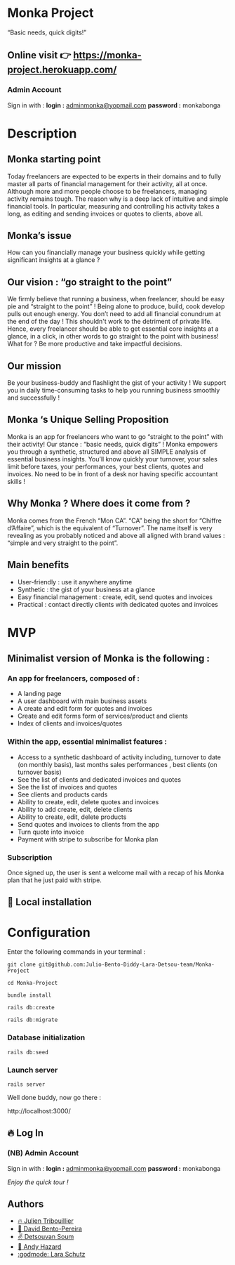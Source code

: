 # Monka Project

“Basic needs, quick digits!”

## Online visit 👉  https://monka-project.herokuapp.com/

### Admin Account

Sign in with :
**login :** adminmonka@yopmail.com
**password :** monkabonga

# Description

## Monka starting point

Today freelancers are expected to be experts in their domains and to fully master all parts of financial management for their activity, all at once.  Although more and more people choose to be freelancers, managing activity remains tough. The reason why is a deep lack of intuitive and simple financial tools. In particular, measuring and controlling his activity takes a long, as editing and sending invoices or quotes to clients, above all. 

## Monka’s issue  
How can you financially manage your business quickly while getting significant insights at a glance ?

## Our vision : “go straight to the point”
We firmly believe that running a business, when freelancer, should be easy pie and “straight to the point” ! Being alone to produce, build, cook develop pulls out enough energy. You don’t need to add all financial conundrum at the end of the day !  This shouldn't work to the detriment of private life. Hence, every freelancer should be able to get essential core insights at a glance, in a click, in other words to go straight to the point with business! What for ? Be more productive and take impactful decisions. 

## Our mission
Be your business-buddy and flashlight the gist of your activity ! We support you in daily time-consuming tasks to help you running business smoothly and successfully ! 

## Monka ‘s Unique Selling Proposition
Monka is an app for freelancers who want to go “straight to the point” with their activity! Our stance : “basic needs, quick digits” ! Monka empowers you through a synthetic, structured and above all SIMPLE analysis of essential business insights. You’ll know quickly your turnover, your sales limit before taxes, your performances, your best clients, quotes and invoices. No need to be in front of a desk nor having specific accountant skills ! 

## Why Monka ? Where does it come from ?
Monka comes from the French “Mon CA”. “CA” being the short for “Chiffre d’Affaire”, which is the equivalent of “Turnover”. The name itself is very revealing as you probably noticed and above all aligned with brand values : “simple and very straight to the point”. 

## Main benefits
- User-friendly : use it anywhere anytime
- Synthetic : the gist of your business at a glance
- Easy financial management : create, edit, send quotes and invoices
- Practical : contact directly clients with dedicated quotes and invoices

# MVP
## Minimalist version of Monka is the following :

### An app for freelancers, composed of :

- A landing page 
- A user dashboard with main business assets
- A create and edit form for quotes and invoices
- Create and edit forms form of services/product and clients
- Index of clients and invoices/quotes

### Within the app, essential minimalist features :

- Access to a synthetic dashboard of activity including, turnover to date (on monthly basis), last months sales performances , best clients (on turnover basis)
- See the list of clients and dedicated invoices and quotes
- See the list of invoices and quotes
- See clients and products cards
- Ability to create, edit, delete quotes and invoices
- Ability to add create, edit, delete clients
- Ability to create, edit, delete products
- Send quotes and invoices to clients from the app
- Turn quote into invoice
- Payment with stripe to subscribe for Monka plan

### Subscription
Once signed up, the user is sent a welcome mail with a recap of his Monka plan that he just paid with stripe.

## :wrench: Local installation

# Configuration

Enter the following commands in your terminal :

`git clone git@github.com:Julio-Bento-Diddy-Lara-Detsou-team/Monka-Project`

`cd Monka-Project`

`bundle install`

`rails db:create`

`rails db:migrate`

### Database initialization

`rails db:seed`

### Launch server

`rails server`

Well done buddy, now go there :

http://localhost:3000/

## 🔥 Log In

### (NB) Admin Account

Sign in with :
**login :** adminmonka@yopmail.com
**password :** monkabonga

*Enjoy the quick tour !*

## Authors

- [:fire: Julien Tribouillier](https://github.com/Popikadir)
- [:seedling: David Bento-Pereira](https://github.com/davidBentoPereira)
- [:v: Detsouvan Soum](https://github.com/detsou)
- [:muscle: Andy Hazard](https://github.com/didy400)
- [:godmode: Lara Schutz](https://github.com/Laramarey)

